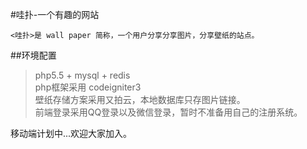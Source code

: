 
#哇扑-一个有趣的网站

    <哇扑>是 wall paper 简称，一个用户分享分享图片，分享壁纸的站点。

##环境配置
>php5.5 + mysql + redis  
>php框架采用 codeigniter3  
>壁纸存储方案采用又拍云，本地数据库只存图片链接。  
>前端登录采用QQ登录以及微信登录，暂时不准备用自己的注册系统。


移动端计划中...欢迎大家加入。